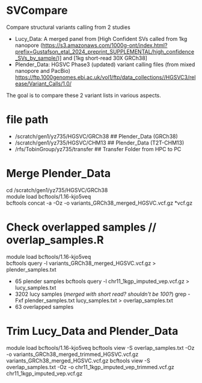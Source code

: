 # SVCompare
Compare structural variants calling from 2 studies
- Lucy_Data: A merged panel from [High Confident SVs called from 1kg nanopore (https://s3.amazonaws.com/1000g-ont/index.html?prefix=Gustafson_etal_2024_preprint_SUPPLEMENTAL/high_confidence_SVs_by_sample/)] and [1kg short-read 30X GRCh38]
- Plender_Data: HGSVC Phase3 (updated) variant calling files (from mixed nanopore and PacBio) https://ftp.1000genomes.ebi.ac.uk/vol1/ftp/data_collections//HGSVC3/release/Variant_Calls/1.0/

The goal is to compare these 2 variant lists in various aspects.

# file path
- /scratch/gen1/yz735/HGSVC/GRCh38 ## Plender_Data (GRCh38)
- /scratch/gen1/yz735/HGSVC/CHM13 ## Plender_Data (T2T-CHM13)
- /rfs/TobinGroup/yz735/transfer ## Transfer Folder from HPC to PC
  
# Merge Plender_Data
cd /scratch/gen1/yz735/HGSVC/GRCh38  
module load bcftools/1.16-kjo5veq  
bcftools concat -a -Oz -o variants_GRCh38_merged_HGSVC.vcf.gz *vcf.gz  

# Check overlapped samples // overlap_samples.R
module load bcftools/1.16-kjo5veq  
bcftools query -l variants_GRCh38_merged_HGSVC.vcf.gz > plender_samples.txt  
- 65 plender samples
bcftools query -l chr11_1kgp_imputed_vep.vcf.gz > lucy_samples.txt
- 3202 lucy samples (*merged with short read? shouldn't be 100?*)
grep -Fxf plender_samples.txt lucy_samples.txt > overlap_samples.txt
- 63 overlapped samples

# Trim Lucy_Data and Plender_Data
module load bcftools/1.16-kjo5veq
bcftools view -S overlap_samples.txt -Oz -o variants_GRCh38_merged_trimmed_HGSVC.vcf.gz variants_GRCh38_merged_HGSVC.vcf.gz
bcftools view -S overlap_samples.txt -Oz -o chr11_1kgp_imputed_vep_trimmed.vcf.gz chr11_1kgp_imputed_vep.vcf.gz
